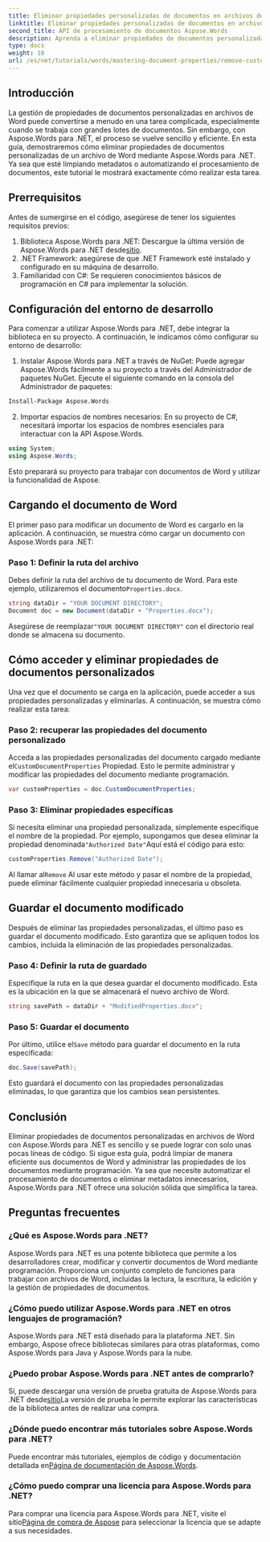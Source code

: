 ```yaml
---
title: Eliminar propiedades personalizadas de documentos en archivos de Word
linktitle: Eliminar propiedades personalizadas de documentos en archivos de Word
second_title: API de procesamiento de documentos Aspose.Words
description: Aprenda a eliminar propiedades de documentos personalizadas de archivos de Word con Aspose.Words para .NET. Esta guía detallada proporciona instrucciones paso a paso para limpiar de manera eficiente los metadatos de los documentos, lo que permite ahorrar tiempo en la gestión y automatización de documentos.
type: docs
weight: 10
url: /es/net/tutorials/words/mastering-document-properties/remove-custom-document-properties-in-word-files/
---
```

## Introducción

La gestión de propiedades de documentos personalizadas en archivos de Word puede convertirse a menudo en una tarea complicada, especialmente cuando se trabaja con grandes lotes de documentos. Sin embargo, con Aspose.Words para .NET, el proceso se vuelve sencillo y eficiente. En esta guía, demostraremos cómo eliminar propiedades de documentos personalizadas de un archivo de Word mediante Aspose.Words para .NET. Ya sea que esté limpiando metadatos o automatizando el procesamiento de documentos, este tutorial le mostrará exactamente cómo realizar esta tarea.

## Prerrequisitos

Antes de sumergirse en el código, asegúrese de tener los siguientes requisitos previos:

1.  Biblioteca Aspose.Words para .NET: Descargue la última versión de Aspose.Words para .NET desde[sitio](https://releases.aspose.com/words/net/).
2. .NET Framework: asegúrese de que .NET Framework esté instalado y configurado en su máquina de desarrollo.
3. Familiaridad con C#: Se requieren conocimientos básicos de programación en C# para implementar la solución.

## Configuración del entorno de desarrollo

Para comenzar a utilizar Aspose.Words para .NET, debe integrar la biblioteca en su proyecto. A continuación, le indicamos cómo configurar su entorno de desarrollo:

1. Instalar Aspose.Words para .NET a través de NuGet:
   Puede agregar Aspose.Words fácilmente a su proyecto a través del Administrador de paquetes NuGet. Ejecute el siguiente comando en la consola del Administrador de paquetes:

```bash
Install-Package Aspose.Words
```

2. Importar espacios de nombres necesarios:
   En su proyecto de C#, necesitará importar los espacios de nombres esenciales para interactuar con la API Aspose.Words.
   
```csharp
using System;
using Aspose.Words;
```

Esto preparará su proyecto para trabajar con documentos de Word y utilizar la funcionalidad de Aspose.

## Cargando el documento de Word

El primer paso para modificar un documento de Word es cargarlo en la aplicación. A continuación, se muestra cómo cargar un documento con Aspose.Words para .NET:

### Paso 1: Definir la ruta del archivo

Debes definir la ruta del archivo de tu documento de Word. Para este ejemplo, utilizaremos el documento`Properties.docx`.

```csharp
string dataDir = "YOUR DOCUMENT DIRECTORY";
Document doc = new Document(dataDir + "Properties.docx");
```

 Asegúrese de reemplazar`"YOUR DOCUMENT DIRECTORY"` con el directorio real donde se almacena su documento.

## Cómo acceder y eliminar propiedades de documentos personalizados

Una vez que el documento se carga en la aplicación, puede acceder a sus propiedades personalizadas y eliminarlas. A continuación, se muestra cómo realizar esta tarea:

### Paso 2: recuperar las propiedades del documento personalizado

 Acceda a las propiedades personalizadas del documento cargado mediante el`CustomDocumentProperties` Propiedad. Esto le permite administrar y modificar las propiedades del documento mediante programación.

```csharp
var customProperties = doc.CustomDocumentProperties;
```

### Paso 3: Eliminar propiedades específicas

 Si necesita eliminar una propiedad personalizada, simplemente especifique el nombre de la propiedad. Por ejemplo, supongamos que desea eliminar la propiedad denominada`"Authorized Date"`Aquí está el código para esto:

```csharp
customProperties.Remove("Authorized Date");
```

 Al llamar al`Remove` Al usar este método y pasar el nombre de la propiedad, puede eliminar fácilmente cualquier propiedad innecesaria u obsoleta.

## Guardar el documento modificado

Después de eliminar las propiedades personalizadas, el último paso es guardar el documento modificado. Esto garantiza que se apliquen todos los cambios, incluida la eliminación de las propiedades personalizadas.

### Paso 4: Definir la ruta de guardado

Especifique la ruta en la que desea guardar el documento modificado. Esta es la ubicación en la que se almacenará el nuevo archivo de Word.

```csharp
string savePath = dataDir + "ModifiedProperties.docx";
```

### Paso 5: Guardar el documento

 Por último, utilice el`Save` método para guardar el documento en la ruta especificada:

```csharp
doc.Save(savePath);
```

Esto guardará el documento con las propiedades personalizadas eliminadas, lo que garantiza que los cambios sean persistentes.

## Conclusión

Eliminar propiedades de documentos personalizadas en archivos de Word con Aspose.Words para .NET es sencillo y se puede lograr con solo unas pocas líneas de código. Si sigue esta guía, podrá limpiar de manera eficiente sus documentos de Word y administrar las propiedades de los documentos mediante programación. Ya sea que necesite automatizar el procesamiento de documentos o eliminar metadatos innecesarios, Aspose.Words para .NET ofrece una solución sólida que simplifica la tarea.

## Preguntas frecuentes

### ¿Qué es Aspose.Words para .NET?

Aspose.Words para .NET es una potente biblioteca que permite a los desarrolladores crear, modificar y convertir documentos de Word mediante programación. Proporciona un conjunto completo de funciones para trabajar con archivos de Word, incluidas la lectura, la escritura, la edición y la gestión de propiedades de documentos.

### ¿Cómo puedo utilizar Aspose.Words para .NET en otros lenguajes de programación?

Aspose.Words para .NET está diseñado para la plataforma .NET. Sin embargo, Aspose ofrece bibliotecas similares para otras plataformas, como Aspose.Words para Java y Aspose.Words para la nube.

### ¿Puedo probar Aspose.Words para .NET antes de comprarlo?

 Sí, puede descargar una versión de prueba gratuita de Aspose.Words para .NET desde[sitio](https://releases.aspose.com/)La versión de prueba le permite explorar las características de la biblioteca antes de realizar una compra.

### ¿Dónde puedo encontrar más tutoriales sobre Aspose.Words para .NET?

 Puede encontrar más tutoriales, ejemplos de código y documentación detallada en[Página de documentación de Aspose.Words](https://reference.aspose.com/words/net/).

### ¿Cómo puedo comprar una licencia para Aspose.Words para .NET?

Para comprar una licencia para Aspose.Words para .NET, visite el sitio[Página de compra de Aspose](https://purchase.aspose.com/buy) para seleccionar la licencia que se adapte a sus necesidades.